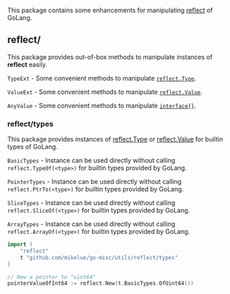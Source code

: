 This package contains some enhancements for manipulating [reflect](https://pkg.go.dev/reflect?tab=doc) of GoLang.

## reflect/

This package provides out-of-box methods to manipulate instances of **reflect** easily.

`TypeExt` - Some convenient methods to manipulate [`reflect.Type`](https://pkg.go.dev/reflect?tab=doc#Type).

`ValueExt` - Some convenient methods to manipulate [`reflect.Value`](https://pkg.go.dev/reflect?tab=doc#Value).

`AnyValue` - Some convenient methods to manipulate [`interface{}`](https://golang.org/ref/spec#Interface_types).

### reflect/types
This package provides instances of [reflect.Type](https://pkg.go.dev/reflect?tab=doc#Type) or [reflect.Value](https://pkg.go.dev/reflect?tab=doc#Value) for builtin types of GoLang.

`BasicTypes` - Instance can be used directly without calling `reflect.TypeOf(<type>)` for builtin types provided by GoLang.

`PointerTypes` - Instance can be used directly without calling `reflect.PtrTo(<type>)` for builtin types provided by GoLang.

`SliceTypes` - Instance can be used directly without calling `reflect.SliceOf(<type>)` for builtin types provided by GoLang.

`ArrayTypes` - Instance can be used directly without calling `reflect.ArrayOf(<type>)` for builtin types provided by GoLang.

```go
import (
	"reflect"
	t "github.com/mikelue/go-misc/utils/reflect/types"
)

// New a pointer to "uint64"
pointerValueOfInt64 := reflect.New(t.BasicTypes.OfUint64())
```
